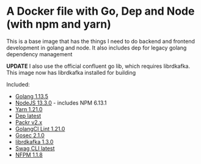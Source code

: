 # A Docker file with Go, Dep and Node (with npm and yarn)

This is a base image that has the things I need to do backend and frontend development in golang and node. It also includes dep for legacy golang dependency management

**UPDATE** I also use the official confluent go lib, which requires librdkafka. This image now has librdkafka installed for building

Included:

- [Golang 1.13.5](https://golang.org/)
- [NodeJS 13.3.0](https://nodejs.org/en/) - includes NPM 6.13.1
- [Yarn 1.21.0](https://yarnpkg.com/)
- [Dep latest](https://github.com/golang/dep)
- [Packr v2.x](https://github.com/gobuffalo/packr)
- [GolangCI Lint 1.21.0](https://github.com/golangci/golangci-lint)
- [Gosec 2.1.0](https://github.com/securego/gosec)
- [librdkafka 1.3.0](https://github.com/edenhill/librdkafka)
- [Swag CLI latest](https://github.com/swaggo/swag)
- [NFPM 1.1.8](https://github.com/goreleaser/nfpm)
